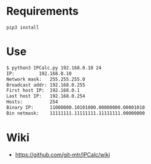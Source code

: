# Requirements
```
pip3 install

```
# Use
```bash
$ python3 IPCalc.py 192.168.0.10 24
IP:	       	192.168.0.10
Network mask:	255.255.255.0
Broadcast addr:	192.168.0.255
First host IP:	192.168.0.1
Last host IP:	192.168.0.254
Hosts:	    	254
Binary IP:   	11000000.10101000.00000000.00001010
Bin netmask:	11111111.11111111.11111111.00000000
```

# Wiki
* https://github.com/git-mtr/IPCalc/wiki
